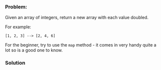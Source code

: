 ### Problem:
<p>Given an array of integers, return a new array with each value doubled.</p>
<p>For example:</p>
<p><code>[1, 2, 3] --&gt; [2, 4, 6]</code></p>
<p>For the beginner, try to use the <code>map</code> method - it comes in very handy quite a lot so is a good one to know.</p>

### Solution